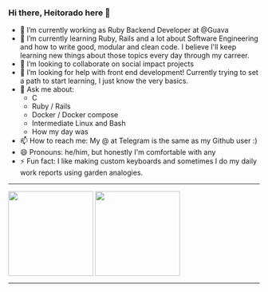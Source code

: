 ### Hi there, Heitorado here 👋

- 🔭 I’m currently working as Ruby Backend Developer at @Guava
- 🌱 I’m currently learning Ruby, Rails and a lot about Software Engineering and how to write good, modular and clean code. I believe I'll keep learning new things about those topics every day through my carreer.
- 👯 I’m looking to collaborate on social impact projects
- 🤔 I’m looking for help with front end development! Currently trying to set a path to start learning, I just know the very basics.
- 💬 Ask me about:
  - C
  - Ruby / Rails
  - Docker / Docker compose
  - Intermediate Linux and Bash
  - How my day was
- 📫 How to reach me: My @ at Telegram is the same as my Github user :)
- 😄 Pronouns: he/him, but honestly I'm comfortable with any
- ⚡ Fun fact: I like making custom keyboards and sometimes I do my daily work reports using garden analogies.

---

<span>
  <img align="center" height="170" src="https://github-readme-stats.vercel.app/api?username=heitorado&count_private=true&show_icons=true&theme=synthwave&hide=issues" />
</span>
<span>
  <img align="center" height="170" src="https://github-readme-stats.vercel.app/api/top-langs/?username=heitorado&layout=compact&langs_count=6&theme=synthwave&hide=c,c%2B%2B,verilog,systemverilog,html,python,javascript,css,kotlin" />
</span>

---
